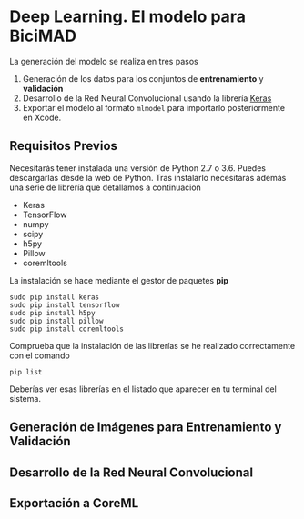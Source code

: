 # Deep Learning. El modelo para BiciMAD

La generación del modelo se realiza en tres pasos

1. Generación de los datos para los conjuntos de **entrenamiento** y **validación**
2. Desarrollo de la Red Neural Convolucional usando la librería [Keras](http://keras.io)
3. Exportar el modelo al formato `mlmodel` para importarlo posteriormente en Xcode.

## Requisitos Previos

Necesitarás tener instalada una versión de Python 2.7 o 3.6. Puedes descargarlas desde la web de Python. Tras instalarlo necesitarás además una serie de librería que detallamos a continuacion

* Keras
* TensorFlow 
* numpy
* scipy
* h5py
* Pillow
* coremltools

La instalación se hace mediante el gestor de paquetes **pip**

```
sudo pip install keras
sudo pip install tensorflow
sudo pip install h5py
sudo pip install pillow
sudo pip install coremltools
```

Comprueba que la instalación de las librerías se he realizado correctamente con el comando

```
pip list
```

Deberías ver esas librerías en el listado que aparecer en tu terminal del sistema.

## Generación de Imágenes para Entrenamiento y Validación


## Desarrollo de la Red Neural Convolucional

## Exportación a CoreML
